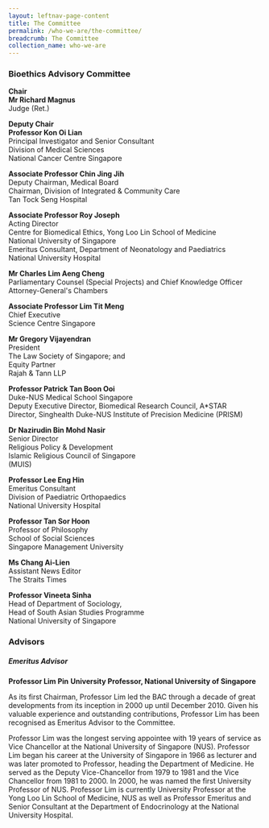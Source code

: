 ```yaml
---
layout: leftnav-page-content
title: The Committee
permalink: /who-we-are/the-committee/
breadcrumb: The Committee
collection_name: who-we-are
---
```


### **Bioethics Advisory Committee**

**Chair**<br>
**Mr Richard Magnus**<br>
Judge (Ret.)

**Deputy Chair**<br>
**Professor Kon Oi Lian**<br>
Principal Investigator and Senior Consultant<br>
Division of Medical Sciences<br>
National Cancer Centre Singapore

**Associate Professor Chin Jing Jih**<br>
Deputy Chairman, Medical Board<br>
Chairman, Division of Integrated & Community Care<br>
Tan Tock Seng Hospital

**Associate Professor Roy Joseph**<br>
Acting Director<br>
Centre for Biomedical Ethics, Yong Loo Lin School of Medicine<br>
National University of Singapore<br>
Emeritus Consultant, Department of Neonatology and Paediatrics<br>
National University Hospital

**Mr Charles Lim Aeng Cheng**<br>
Parliamentary Counsel (Special Projects) and Chief Knowledge Officer<br>
Attorney-General's Chambers

**Associate Professor Lim Tit Meng**<br>
Chief Executive<br>
Science Centre Singapore

**Mr Gregory Vijayendran**<br>
President<br>
The Law Society of Singapore; and<br>
Equity Partner<br>
Rajah & Tann LLP

**Professor Patrick Tan Boon Ooi**<br>
Duke-NUS Medical School Singapore<br>
Deputy Executive Director, Biomedical Research Council, A*STAR<br>
Director, Singhealth Duke-NUS Institute of Precision Medicine (PRISM)

**Dr Nazirudin Bin Mohd Nasir**<br>
Senior Director<br>
Religious Policy & Development<br>
Islamic Religious Council of Singapore<br>
(MUIS)

**Professor Lee Eng Hin**<br>
Emeritus Consultant<br>
Division of Paediatric Orthopaedics<br>
National University Hospital

**Professor Tan Sor Hoon**<br>
Professor of Philosophy<br>
School of Social Sciences<br>
Singapore Management University

**Ms Chang Ai-Lien**<br>
Assistant News Editor<br>
The Straits Times

**Professor Vineeta Sinha**<br>
Head of Department of Sociology,<br>
Head of South Asian Studies Programme<br>
National University of Singapore

### **Advisors**

##### **Emeritus Advisor**

**Professor Lim Pin**
**University Professor, National University of Singapore**

As its first Chairman, Professor Lim led the BAC through a decade of great developments from its inception in 2000 up until December 2010. Given his valuable experience and outstanding contributions, Professor Lim has been recognised as Emeritus Advisor to the Committee.

Professor Lim was the longest serving appointee with 19 years of service as Vice Chancellor at the National University of Singapore (NUS). Professor Lim began his career at the University of Singapore in 1966 as lecturer and was later promoted to Professor, heading the Department of Medicine. He served as the Deputy Vice-Chancellor from 1979 to 1981 and the Vice Chancellor from 1981 to 2000. In 2000, he was named the first University Professor of NUS. Professor Lim is currently University Professor at the Yong Loo Lin School of Medicine, NUS as well as Professor Emeritus and Senior Consultant at the Department of Endocrinology at the National University Hospital.
